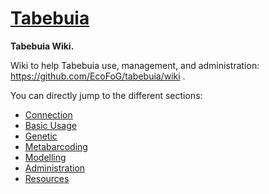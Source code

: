 # [Tabebuia](https://github.com/EcoFoG/tabebuia/wiki)

**Tabebuia Wiki.**

Wiki to help Tabebuia use, management, and administration: https://github.com/EcoFoG/tabebuia/wiki . 

You can directly jump to the different sections:

* [Connection](https://github.com/EcoFoG/tabebuia/wiki/1.1-Connection)
* [Basic Usage](https://github.com/EcoFoG/tabebuia/wiki/1.2-Basic-usage)
* [Genetic](https://github.com/EcoFoG/tabebuia/wiki/2-Genetic)
* [Metabarcoding](https://github.com/EcoFoG/tabebuia/wiki/3-Metabarcoding)
* [Modelling](https://github.com/EcoFoG/tabebuia/wiki/4-Modelling)
* [Administration](https://github.com/EcoFoG/tabebuia/wiki/8-Administration)
* [Resources](https://github.com/EcoFoG/tabebuia/wiki/9-Resources)
